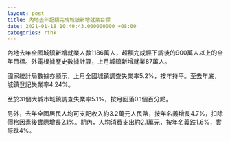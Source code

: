 ```yaml
---
layout: post
title: 內地去年超額完成城鎮新增就業目標
date: 2021-01-18 10:40:43.000000000 +08:00
categories: rthk
---
```


內地去年全國城鎮新增就業人數1186萬人，超額完成經下調後的900萬人以上的全年目標。外電根據歷史數據計算，上月城鎮新增就業87萬人。

國家統計局數據亦顯示，上月全國城鎮調查失業率5.2%，按年持平。至去年底，城鎮登記失業率4.24%。

至於31個大城市城鎮調查失業率5.1%，按月回落0.1個百分點。

另外，去年全國居民人均可支配收入約3.2萬元人民幣，按年名義增長4.7%，扣除價格因素後實際增長2.1%。期內，人均消費支出約2.1萬元，按年名義跌1.6%，實際跌4%。
